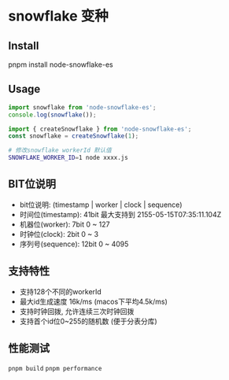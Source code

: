 # snowflake 变种

## Install

pnpm install node-snowflake-es

## Usage

```js
import snowflake from 'node-snowflake-es';
console.log(snowflake());
```

```js
import { createSnowflake } from 'node-snowflake-es';
const snowflake = createSnowflake(1);
```

```sh
# 修改snowflake workerId 默认值
SNOWFLAKE_WORKER_ID=1 node xxxx.js
```

## BIT位说明

- bit位说明: (timestamp | worker | clock | sequence)
- 时间位(timestamp): 41bit 最大支持到 2155-05-15T07:35:11.104Z
- 机器位(worker): 7bit 0 ~ 127
- 时钟位(clock): 2bit 0 ~ 3
- 序列号(sequence): 12bit 0 ~ 4095

## 支持特性

- 支持128个不同的workerId
- 最大id生成速度 16k/ms (macos下平均4.5k/ms)
- 支持时钟回拨, 允许连续三次时钟回拨
- 支持首个id位0~255的随机数 (便于分表分库)

## 性能测试

`pnpm build`
`pnpm performance`
